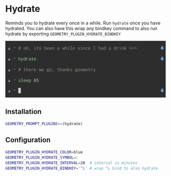 # Hydrate

Reminds you to hydrate every once in a while. Run `hydrate` once you have hydrated. You can also have this wrap any bindkey command to also run hydrate by exporting `GEOMETRY_PLUGIN_HYDRATE_BINDKEY`

![](hydrate.png)

## Installation

```sh
GEOMETRY_PROMPT_PLUGINS+=(hydrate)
```

## Configuration

```sh
GEOMETRY_PLUGIN_HYDRATE_COLOR=blue
GEOMETRY_PLUGIN_HYDRATE_SYMBOL=💧
GEOMETRY_PLUGIN_HYDRATE_INTERVAL=20  # interval in minutes
GEOMETRY_PLUGIN_HYDRATE_BINDKEY='^L' # wrap ^L bind to also hydrate
```

